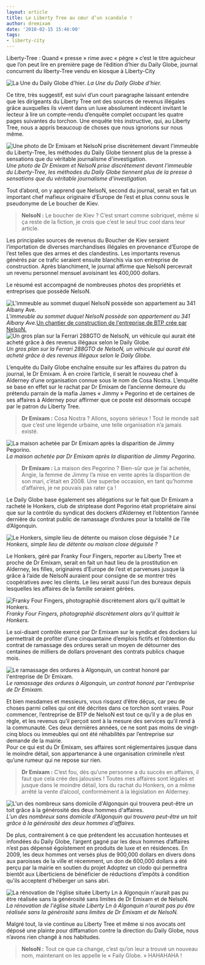 ```yaml
---
layout: article
title: Le Liberty Tree au cœur d’un scandale !
author: dremixam
date: '2010-02-15 15:46:00'
tags:
- liberty-city
---
```


Liberty-Tree : Quand « presse » rime avec « pègre » c’est le titre aguicheur que l’on peut lire en première page de l’édition d’hier du Daily Globe, journal concurrent du liberty-Tree vendu en kiosque à Liberty-City

![La Une du Daily Globe d'hier.](/content/images/2007/06/Daily-globe1.png)
_La Une du Daily Globe d'hier._

Ce titre, très suggestif, est suivi d’un court paragraphe laissant entendre que les dirigeants du Liberty Tree ont des sources de revenus illégales grâce auxquelles ils vivent dans un luxe absolument indécent invitant le lecteur à lire un compte-rendu d’enquête complet occupant les quatre pages suivantes du torchon. Une enquête très instructive, qui, au Liberty Tree, nous a appris beaucoup de choses que nous ignorions sur nous même.

![Une photo de Dr Emixam et NelsoN prise discrètement devant l'immeuble du Liberty-Tree, les méthodes du Daily Globe tiennent plus de la presse à sensations que du véritable journalisme d'investigation.](/content/images/2007/06/GTAIV-2010-02-12-11-25-26-31.jpg)
_Une photo de Dr Emixam et NelsoN prise discrètement devant l'immeuble du Liberty-Tree, les méthodes du Daily Globe tiennent plus de la presse à sensations que du véritable journalisme d'investigation._

Tout d’abord, on y apprend que NelsoN, second du journal, serait en fait un important chef mafieux originaire d’Europe de l’est et plus connu sous le pseudonyme de Le boucher de Kiev.

> **NelsoN :** Le boucher de Kiev ? C’est smart comme sobriquet, même si ça reste de la fiction, je crois que c’est le seul truc cool dans leur article.

Les principales sources de revenus du Boucher de Kiev seraient l’importation de diverses marchandises illégales en provenance d’Europe de l’est telles que des armes et des clandestins. Les importants revenus générés par ce trafic seraient ensuite blanchis via son entreprise de construction. Après blanchiment, le journal affirme que NelsoN percevrait un revenu personnel mensuel avoisinant les 400,000 dollars.

Le résumé est accompagné de nombreuses photos des propriétés et entreprises que possède NelsoN.

![L'immeuble au sommet duquel NelsoN possède son appartement au 341 Albany Ave.](/content/images/2007/06/100213144244.jpg)
_L'immeuble au sommet duquel NelsoN possède son appartement au 341 Albany Ave._[Un chantier de construction de l'entreprise de BTP crée par NelsoN.](/content/images/2007/06/100213080447.jpg)
![Un gros plan sur la Ferrari 288GTO de NelsoN, un véhicule qui aurait été acheté grâce à des revenus illégaux selon le Daily Globe.](/content/images/2007/06/100213080511.jpg)
_Un gros plan sur la Ferrari 288GTO de NelsoN, un véhicule qui aurait été acheté grâce à des revenus illégaux selon le Daily Globe._

L’enquête du Daily Globe enchaîne ensuite sur les affaires du patron du journal, le Dr Emixam. À en croire l’article, il serait le nouveau chef à Alderney d’une organisation connue sous le nom de Cosa Nostra. L’enquête se base en effet sur le rachat par Dr Emixam de l’ancienne demeure du prétendu parrain de la mafia James « Jimmy » Pegorino et de certaines de ses affaires à Alderney pour affirmer que ce poste est désormais occupé par le patron du Liberty Tree.

> **Dr Emixam :** Cosa Nostra ? Allons, soyons sérieux ! Tout le monde sait que c’est une légende urbaine, une telle organisation n’a jamais existé.

![La maison achetée par Dr Emixam après la disparition de Jimmy Pegorino.](/content/images/2007/06/maison.jpg)
_La maison achetée par Dr Emixam après la disparition de Jimmy Pegorino._

> **Dr Emixam :** La maison des Pegorino ? Bien-sûr que je l’ai achetée, Angie, la femme de Jimmy l’a mise en vente après la disparition de son mari, c’était en 2008. Une superbe occasion, en tant qu’homme d’affaires, je ne pouvais pas rater ça !

Le Daily Globe base également ses allégations sur le fait que Dr Emixam a racheté le Honkers, club de striptease dont Pegorino était propriétaire ainsi que sur la contrôle du syndicat des dockers d’Alderney et l’obtention l’année dernière du contrat public de ramassage d’ordures pour la totalité de l’ile d’Algonquin.

![Le Honkers, simple lieu de détente ou maison close déguisée ?](/content/images/2007/06/honkers-dehors.jpg)
_Le Honkers, simple lieu de détente ou maison close déguisée ?_

Le Honkers, géré par Franky Four Fingers, reporter au Liberty Tree et proche de Dr Emixam, serait en fait un haut lieu de la prostitution en Alderney, les filles, originaires d’Europe de l’est et parvenues jusque là grâce à l’aide de NelsoN auraient pour consigne de se montrer très coopératives avec les clients. Le lieu serait aussi l’un des bureaux depuis lesquelles les affaires de la famille seraient gérées.

![Franky Four Fingers, photographié discrètement alors qu'il quittait le Honkers.](/content/images/2007/06/GTAIV-2010-02-14-02-08-39-17.jpg)
_Franky Four Fingers, photographié discrètement alors qu'il quittait le Honkers._

Le soi-disant contrôle exercé par Dr Emixam sur le syndicat des dockers lui permettrait de profiter d’une cinquantaine d’emplois fictifs et l’obtention du contrat de ramassage des ordures serait un moyen de détourner des centaines de milliers de dollars provenant des contrats publics chaque mois.

![Le ramassage des ordures à Algonquin, un contrat honoré par l'entreprise de Dr Emixam.](/content/images/2007/06/waste-managment-biz-2.jpg)
_Le ramassage des ordures à Algonquin, un contrat honoré par l'entreprise de Dr Emixam._

Et bien mesdames et messieurs, vous risquez d’être déçus, car peu de choses parmi celles qui ont été décrites dans ce torchon sont vraies. Pour commencer, l’entreprise de BTP de NelsoN est tout ce qu’il y a de plus en règle, et les revenus qu’il perçoit sont à la mesure des services qu’il rend à la communauté. Ces deux dernières années, ce ne sont pas moins de vingt-cinq blocs ou immeubles qui ont été réhabilités par l’entreprise sur demande de la mairie.  
Pour ce qui est du Dr Emixam, ses affaires sont réglementaires jusque dans le moindre détail, son appartenance à une organisation criminelle n’est qu’une rumeur qui ne repose sur rien.

> **Dr Emixam :** C’est fou, dès qu’une personne a du succès en affaires, il faut que cela crée des jalousies ! Toutes mes affaires sont légales et jusque dans le moindre détail, lors du rachat du Honkers, on a même arrêté la vente d’alcool, conformément à la législation en Alderney.

![L'un des nombreux sans domicile d'Algonquin qui trouvera peut-être un toit grâce à la générosité des deux hommes d'affaires.](/content/images/2007/06/GTAIV-2010-02-14-02-30-56-74.jpg)
_L'un des nombreux sans domicile d'Algonquin qui trouvera peut-être un toit grâce à la générosité des deux hommes d'affaires._

De plus, contrairement à ce que prétendent les accusation honteuses et infondées du Daily Globe, l’argent gagné par les deux hommes d’affaires n’est pas dépensé égoïstement en produits de luxe et en résidences. En 2009, les deux hommes ont versés plus de 900,000 dollars en divers dons aux paroisses de la ville et récemment, un don de 600,000 dollars a été perçu par la mairie en soutien du projet Adoptez un clodo qui permettra bientôt aux Liberticiens de bénéficier de réductions d’impôts à condition qu’ils acceptent d’héberger un sans abri.

![La rénovation de l'église située Liberty Ln à Algonquin n'aurait pas pu être réalisée sans la générosité sans limites de Dr Emixam et de NelsoN.](/content/images/2007/06/GTAIV-2010-02-14-02-29-41-38.jpg)
_La rénovation de l'église située Liberty Ln à Algonquin n'aurait pas pu être réalisée sans la générosité sans limites de Dr Emixam et de NelsoN._

Malgré tout, la vie continue au Liberty Tree et même si nos avocats ont déposé une plainte pour diffamation contre la direction du Daily Globe, nous n’avons rien changé à nos habitudes.

> **NelsoN :** Tout ce que ca change, c’est qu’on leur a trouvé un nouveau nom, maintenant on les appelle le « Faily Globe. » HAHAHAHA !

<!--kg-card-end: markdown-->
